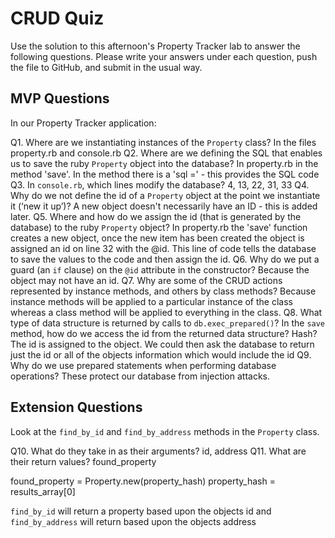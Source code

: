 # CRUD Quiz

Use the solution to this afternoon's Property Tracker lab to answer the following questions. Please write your answers under each question, push the file to GitHub, and submit in the usual way.

## MVP Questions

In our Property Tracker application:

Q1. Where are we instantiating instances of the `Property` class?
In the files property.rb and console.rb
Q2. Where are we defining the SQL that enables us to save the ruby `Property` object into the database?
In property.rb in the method 'save'. In the method there is a 'sql =' - this provides the SQL code
Q3. In `console.rb`, which lines modify the database?
4, 13, 22, 31, 33
Q4. Why do we not define the id of a `Property` object at the point we instantiate it (‘new it up’)?
A new object doesn't necessarily have an ID - this is added later.
Q5. Where and how do we assign the id (that is generated by the database) to the ruby `Property` object?
In property.rb the 'save' function creates a new object, once the new item has been created the object is assigned an id on line 32 with the @id. This line of code tells the database to save the values to the code and then assign the id.
Q6. Why do we put a guard (an `if` clause) on the `@id` attribute in the constructor?
Because the object may not have an id.
Q7. Why are some of the CRUD actions represented by instance methods, and others by class methods?
Because instance methods will be applied to a particular instance of the class whereas a class method will be applied to everything in the class.
Q8. What type of data structure is returned by calls to `db.exec_prepared()`? In the `save` method, how do we access the id from the returned data structure?
Hash? The id is assigned to the object. We could then ask the database to return just the id or all of the objects information which would include the id
Q9. Why do we use prepared statements when performing database operations?
These protect our database from injection attacks.
## Extension Questions

Look at the `find_by_id` and `find_by_address` methods in the `Property` class.

Q10. What do they take in as their arguments?
id, address
Q11. What are their return values?
found_property

found_property = Property.new(property_hash)
property_hash = results_array[0]

`find_by_id` will return a property based upon the objects id and `find_by_address` will return based upon the objects address
